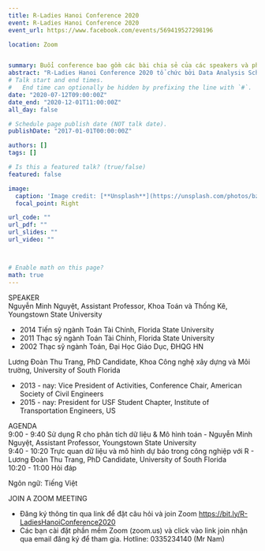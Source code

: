 ```yaml
---
title: R-Ladies Hanoi Conference 2020
event: R-Ladies Hanoi Conference 2020
event_url: https://www.facebook.com/events/569419527298196

location: Zoom


summary: Buổi conference bao gồm các bài chia sẻ của các speakers và phiên hỏi đáp
abstract: "R-Ladies Hanoi Conference 2020 tổ chức bởi Data Analysis School, bao gồm các bài chia sẻ về phân tích dữ liệu, làm việc với mô hình, visualizing, estimating với R và phiên trao đổi, hỏi đáp."
# Talk start and end times.
#   End time can optionally be hidden by prefixing the line with `#`.
date: "2020-07-12T09:00:00Z"
date_end: "2020-12-01T11:00:00Z"
all_day: false

# Schedule page publish date (NOT talk date).
publishDate: "2017-01-01T00:00:00Z"

authors: []
tags: []

# Is this a featured talk? (true/false)
featured: false

image:
  caption: 'Image credit: [**Unsplash**](https://unsplash.com/photos/bzdhc5b3Bxs)'
  focal_point: Right

url_code: ""
url_pdf: ""
url_slides: ""
url_video: ""



# Enable math on this page?
math: true
---
```

SPEAKER  
Nguyễn Minh Nguyệt, Assistant Professor, Khoa Toán và Thống Kê, Youngstown State University<CR> 
- 2014 Tiến sỹ ngành Toán Tài Chính, Florida State University
- 2011 Thạc sỹ ngành Toán Tài Chính, Florida State University
- 2002 Thạc sỹ ngành Toán, Đại Học Giáo Dục, ĐHQG HN

Lương Đoàn Thu Trang, PhD Candidate, Khoa Công nghệ xây dựng và Môi trường, University of South Florida  
- 2013 - nay: Vice President of Activities, Conference Chair, American Society of Civil Engineers  
- 2015 - nay: President for USF Student Chapter, Institute of Transportation Engineers, US  

AGENDA  
9:00 - 9:40 Sử dụng R cho phân tích dữ liệu & Mô hình toán - Nguyễn Minh Nguyệt, Assistant Professor, Youngstown State University  
9:40 - 10:20 Trực quan dữ liệu và mô hình dự báo trong công nghiệp với R - Lương Đoàn Thu Trang, PhD Candidate, University of South Florida  
10:20 - 11:00 Hỏi đáp

Ngôn ngữ: Tiếng Việt  

JOIN A ZOOM MEETING
- Đăng ký thông tin qua link để đặt câu hỏi và join Zoom
https://bit.ly/R-LadiesHanoiConference2020
- Các bạn cài đặt phần mềm Zoom (zoom.us) và click vào link join nhận qua email đăng ký để tham gia.
Hotline: 0335234140 (Mr Nam)
